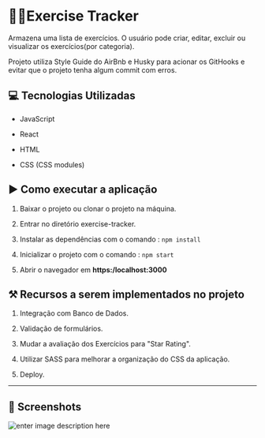 

# 🏋️‍♂️Exercise Tracker
Armazena uma lista de exercícios. O usuário pode criar, editar, excluir ou visualizar os exercícios(por categoria).

Projeto utiliza Style Guide do AirBnb e Husky para acionar os GitHooks e evitar que o projeto tenha algum commit com erros.
  
## 💻 Tecnologias Utilizadas
 
- JavaScript

- React

- HTML

- CSS  (CSS modules)

## ▶️ Como executar a aplicação

1. Baixar o projeto ou  clonar o projeto  na máquina.

2. Entrar no diretório exercise-tracker.

3. Instalar as dependências com o comando : `npm install`

4. Inicializar o projeto com o comando : `npm start`

5. Abrir o navegador em **https:/localhost:3000**

## ⚒️ Recursos a serem implementados no projeto

 1. Integração com Banco de Dados.

 2. Validação de formulários.

 3. Mudar a avaliação dos Exercícios para "Star Rating".

 4. Utilizar SASS para melhorar a organização do CSS da aplicação. 

 5. Deploy. 

 ---
 [](https://emojipedia.org/camera-with-flash/)

## 📸 Screenshots
![enter image description here](https://i.ibb.co/mhsPmgB/Exercise-Tracker.png""")
